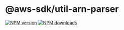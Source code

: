 # @aws-sdk/util-arn-parser

[![NPM version](https://img.shields.io/npm/v/@aws-sdk/util-arn-parser/beta.svg)](https://www.npmjs.com/package/@aws-sdk/util-arn-parser)
[![NPM downloads](https://img.shields.io/npm/dm/@aws-sdk/util-arn-parser.svg)](https://www.npmjs.com/package/@aws-sdk/util-arn-parser)
